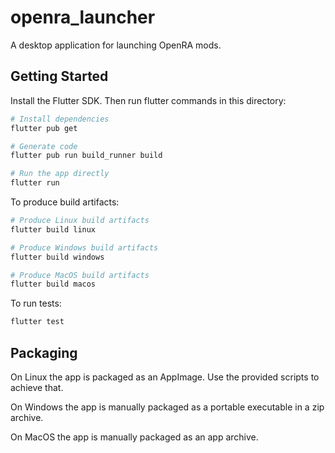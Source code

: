 # openra_launcher

A desktop application for launching OpenRA mods.

## Getting Started

Install the Flutter SDK. Then run flutter commands in this directory:

```sh
# Install dependencies
flutter pub get

# Generate code
flutter pub run build_runner build

# Run the app directly
flutter run
```

To produce build artifacts:
```sh
# Produce Linux build artifacts
flutter build linux

# Produce Windows build artifacts
flutter build windows

# Produce MacOS build artifacts
flutter build macos
```

To run tests:
```sh
flutter test
```

## Packaging

On Linux the app is packaged as an AppImage. Use the provided scripts to achieve that.

On Windows the app is manually packaged as a portable executable in a zip archive.

On MacOS the app is manually packaged as an app archive.
